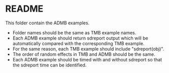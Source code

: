 README
======

This folder contain the ADMB examples.

- Folder names should be the same as TMB example names.
- Each ADMB example should return sdreport output which will be automatically compared with the corresponding TMB example.
- For the same reason, each TMB example should include "sdreport(obj)".
- The order of random effects in TMB and ADMB should be the same.
- Each ADMB example should be timed with and without sdreport so that the sdreport time can be identified.

